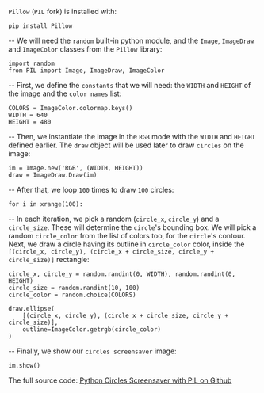 `Pillow` (`PIL` fork) is installed with:

    pip install Pillow

-- We will need the `random` built-in python module, and the `Image`, `ImageDraw` and `ImageColor` classes from the `Pillow` library:

    import random
    from PIL import Image, ImageDraw, ImageColor    
    

<!--more-->

-- First, we define the `constants` that we will need: the `WIDTH` and `HEIGHT` of the image and the `color names` list:

    COLORS = ImageColor.colormap.keys()
    WIDTH = 640
    HEIGHT = 480
    

-- Then, we instantiate the image in the `RGB` mode with the `WIDTH` and `HEIGHT` defined earlier. The `draw` object will be used later to draw `circles` on the image:

    im = Image.new('RGB', (WIDTH, HEIGHT))
    draw = ImageDraw.Draw(im)
    

-- After that, we loop `100` times to draw `100` circles:

    for i in xrange(100):
    

-- In each iteration, we pick a random (`circle_x`, `circle_y`) and a `circle_size`. These will determine the `circle`'s bounding box. We will pick a random `circle_color` from the list of colors too, for the `circle`'s contour. Next, we draw a circle having its outline in `circle_color` color, inside the `[(circle_x, circle_y), (circle_x + circle_size, circle_y + circle_size)]` rectangle:

    circle_x, circle_y = random.randint(0, WIDTH), random.randint(0, HEIGHT)
    circle_size = random.randint(10, 100)
    circle_color = random.choice(COLORS)
    
    draw.ellipse(
        [(circle_x, circle_y), (circle_x + circle_size, circle_y + circle_size)],
        outline=ImageColor.getrgb(circle_color)
    )
    

-- Finally, we show our `circles screensaver` image:

    im.show()
    

The full source code: <a href="https://github.com/h4k1m0u/pythonbeginner.org/blob/master/examples/python-circles-screensaver-with-pil.py" target="_blank">Python Circles Screensaver with PIL on Github</a>

